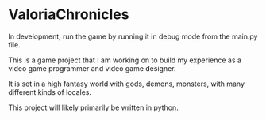 # ValoriaChronicles

In development, run the game by running it in debug mode from the main.py file.

This is a game project that I am working on to build my experience as a video game programmer and video game designer.

It is set in a high fantasy world with gods, demons, monsters, with many different kinds of locales.

This project will likely primarily be written in python.
